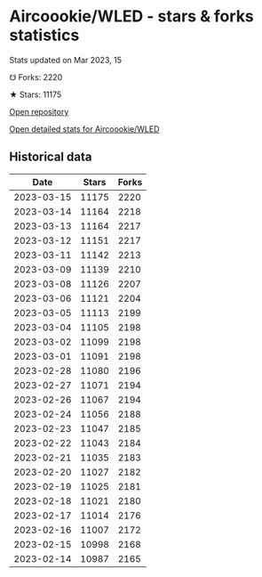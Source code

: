 # Aircoookie/WLED - stars & forks statistics

Stats updated on Mar 2023, 15

☋ Forks: 2220

★ Stars: 11175

[Open repository](https://github.com/Aircoookie/WLED)

[Open detailed stats for Aircoookie/WLED](https://reviewgithub.com/rep/Aircoookie/WLED)

## Historical data
| Date | Stars | Forks |
|------|-------|-------|
| 2023-03-15 | 11175 | 2220 | 
| 2023-03-14 | 11164 | 2218 | 
| 2023-03-13 | 11164 | 2217 | 
| 2023-03-12 | 11151 | 2217 | 
| 2023-03-11 | 11142 | 2213 | 
| 2023-03-09 | 11139 | 2210 | 
| 2023-03-08 | 11126 | 2207 | 
| 2023-03-06 | 11121 | 2204 | 
| 2023-03-05 | 11113 | 2199 | 
| 2023-03-04 | 11105 | 2198 | 
| 2023-03-02 | 11099 | 2198 | 
| 2023-03-01 | 11091 | 2198 | 
| 2023-02-28 | 11080 | 2196 | 
| 2023-02-27 | 11071 | 2194 | 
| 2023-02-26 | 11067 | 2194 | 
| 2023-02-24 | 11056 | 2188 | 
| 2023-02-23 | 11047 | 2185 | 
| 2023-02-22 | 11043 | 2184 | 
| 2023-02-21 | 11035 | 2183 | 
| 2023-02-20 | 11027 | 2182 | 
| 2023-02-19 | 11025 | 2181 | 
| 2023-02-18 | 11021 | 2180 | 
| 2023-02-17 | 11014 | 2176 | 
| 2023-02-16 | 11007 | 2172 | 
| 2023-02-15 | 10998 | 2168 | 
| 2023-02-14 | 10987 | 2165 | 

